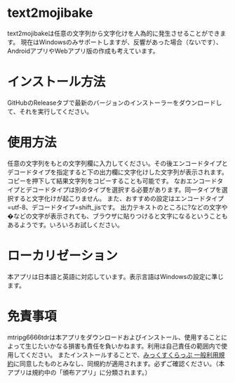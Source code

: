 ﻿# text2mojibake
text2mojibakeは任意の文字列から文字化けを人為的に発生させることができます。
現在はWindowsのみサポートしますが、反響があった場合（ないです）、AndroidアプリやWebアプリ版の作成も考えています。

# インストール方法
GitHubのReleaseタブで最新のバージョンのインストーラーをダウンロードして、それを実行してください。

# 使用方法
任意の文字列をもとの文字列欄に入力してください。その後エンコードタイプとデコードタイプを指定すると下の出力欄に文字化けした文字列が表示されます。
コピーを押下して結果文字列をコピーすることも可能です。
なおエンコードタイプとデコードタイプは別のタイプを選択する必要があります。同一タイプを選択すると文字化けが起こりません。
また、おすすめの設定はエンコードタイプ=utf-8、デコードタイプ=shift_jisです。
出力テキストのところに?などの文字や�などの文字が表示されても、ブラウザに貼りつけると文字になるということもあるようです。いろいろお試しください。

# ローカリゼーション
本アプリは日本語と英語に対応しています。表示言語はWindowsの設定に準じます。

# 免責事項
mtripg6666tdrは本アプリをダウンロードおよびインストール、使用することによって生じたいかなる損害も責任を負いかねます。利用は自己責任の範囲内で使用してください。
またインストールすることで、[みっくすくらっぷ 一般利用規約](https://scrpg.tyanoyu.net/tos_viewer.html)に同意したものとみなし、同規約が適用されます。必ずご確認ください。（本アプリは規約中の「頒布アプリ」に分類されます。）
